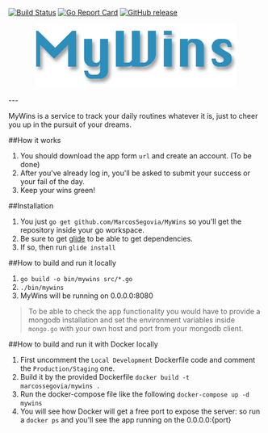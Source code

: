 [![Build Status](https://travis-ci.org/MarcosSegovia/MyWins.svg?branch=master)](https://travis-ci.org/MarcosSegovia/MyWins)
[![Go Report Card](https://goreportcard.com/badge/github.com/MarcosSegovia/MyWins)](https://goreportcard.com/report/github.com/MarcosSegovia/MyWins)
[![GitHub release](https://img.shields.io/badge/release-v0.1-blue.svg)](https://github.com/MarcosSegovia/MyWins/releases/tag/v0.1)

<p align="center">
	<img alt="MyWins" src="logo.png?raw=true">
</p>
---

MyWins is a service to track your daily routines whatever it is, just to cheer you up in the pursuit of your dreams.

##How it works

1. You should download the app form `url` and create an account. (To be done)
2. After you've already log in, you'll be asked to submit your success or your fail of the day.
3. Keep your wins green!

##Installation

1. You just `go get github.com/MarcosSegovia/MyWins` so you'll get the repository inside your go workspace.
2. Be sure to get [glide](https://github.com/Masterminds/glide) to be able to get dependencies. 
3. If so, then run `glide install`


##How to build and run it locally

1. `go build -o bin/mywins src/*.go`
2. `./bin/mywins`
3. MyWins will be running on 0.0.0.0:8080

> To be able to check the app functionality you would have to provide a mongodb installation and set the environment variables inside `mongo.go` with your own host and port from your mongodb client.

##How to build and run it with Docker locally

1. First uncomment the `Local Development` Dockerfile code and comment the `Production/Staging` one.
2. Build it by the provided Dockerfile `docker build -t marcossegovia/mywins .`
3. Run the docker-compose file like the following `docker-compose up -d mywins`
4. You will see how Docker will get a free port to expose the server: so run a `docker ps` and you'll see the app running on the 0.0.0.0:{port}

